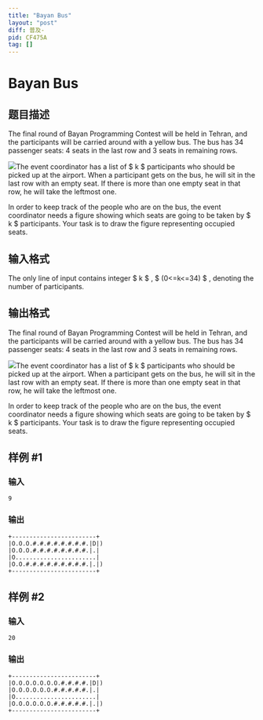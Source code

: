 ```yaml
---
title: "Bayan Bus"
layout: "post"
diff: 普及-
pid: CF475A
tag: []
---
```


# Bayan Bus

## 题目描述

The final round of Bayan Programming Contest will be held in Tehran, and the participants will be carried around with a yellow bus. The bus has 34 passenger seats: 4 seats in the last row and 3 seats in remaining rows.

 ![](https://cdn.luogu.com.cn/upload/vjudge_pic/CF475A/8bce19353e5f54c2dfc8345d92904e1c0260a14e.png)The event coordinator has a list of $ k $ participants who should be picked up at the airport. When a participant gets on the bus, he will sit in the last row with an empty seat. If there is more than one empty seat in that row, he will take the leftmost one.

In order to keep track of the people who are on the bus, the event coordinator needs a figure showing which seats are going to be taken by $ k $ participants. Your task is to draw the figure representing occupied seats.

## 输入格式

The only line of input contains integer $ k $ , $ (0<=k<=34) $ , denoting the number of participants.

## 输出格式

The final round of Bayan Programming Contest will be held in Tehran, and the participants will be carried around with a yellow bus. The bus has 34 passenger seats: 4 seats in the last row and 3 seats in remaining rows.

 ![](https://cdn.luogu.com.cn/upload/vjudge_pic/CF475A/8bce19353e5f54c2dfc8345d92904e1c0260a14e.png)The event coordinator has a list of $ k $ participants who should be picked up at the airport. When a participant gets on the bus, he will sit in the last row with an empty seat. If there is more than one empty seat in that row, he will take the leftmost one.

In order to keep track of the people who are on the bus, the event coordinator needs a figure showing which seats are going to be taken by $ k $ participants. Your task is to draw the figure representing occupied seats.

## 样例 #1

### 输入

```
9

```

### 输出

```
+------------------------+
|O.O.O.#.#.#.#.#.#.#.#.|D|)
|O.O.O.#.#.#.#.#.#.#.#.|.|
|O.......................|
|O.O.#.#.#.#.#.#.#.#.#.|.|)
+------------------------+

```

## 样例 #2

### 输入

```
20

```

### 输出

```
+------------------------+
|O.O.O.O.O.O.O.#.#.#.#.|D|)
|O.O.O.O.O.O.#.#.#.#.#.|.|
|O.......................|
|O.O.O.O.O.O.#.#.#.#.#.|.|)
+------------------------+

```

